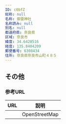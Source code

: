 ```yaml
---
ID: c0bfZ
総称: null
名称: 御霊神社
名称読み: null
別名: null
都道府県: 奈良県
区域: 奈良市
緯度: 34.6428516
経度: 135.8404209
郵便番号: 6308434
住所: 奈良県奈良市山町４８５
---
```


## その他

### 参考URL

| URL | 説明          |
| --- | ------------- |
|     | OpenStreetMap |
